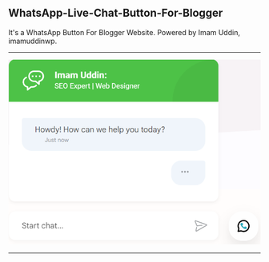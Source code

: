 <h2> WhatsApp-Live-Chat-Button-For-Blogger</h2>
<p>It's a WhatsApp Button For Blogger Website. Powered by Imam Uddin, imamuddinwp.</p>
<hr>
<a href="https://imamuddinwp.com/2024/02/whatsapp-chat-html-code-for-website.html" target="_blank"> <img src="https://github.com/imamuddinwp/WhatsApp-chat-HTML-code-for-website/blob/main/WhatsApp-chat-HTML-code-for-website.png" alt="WhatsApp chat HTML code for Blogger" /></a>
<hr>
